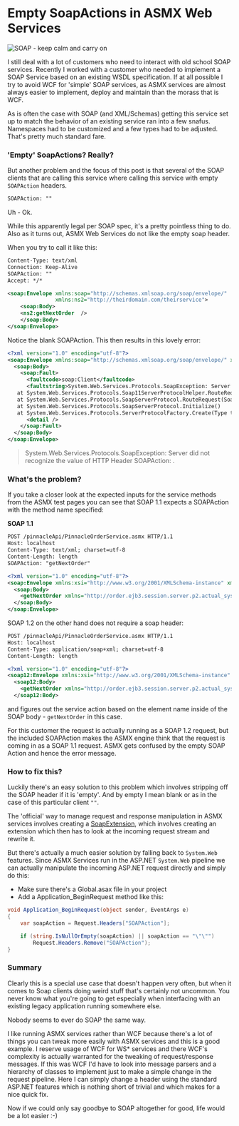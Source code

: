 # Empty SoapActions in ASMX Web Services

![SOAP - keep calm and carry on](SoapAction.png)

I still deal with a lot of customers who need to interact with old school SOAP services. Recently I worked with a customer who needed to implement a SOAP Service based on an existing WSDL specification. If at all possible I try to avoid WCF for 'simple' SOAP services, as ASMX services are almost always easier to implement, deploy and maintain than the morass that is WCF.

As is often the case with SOAP (and XML/Schemas) getting this service set up to match the behavior of an existing service ran into a few snafus. Namespaces had to be customized and a few types had to be adjusted. That's pretty much standard fare.

### 'Empty' SoapActions? Really?
But another problem and the focus of this post is that several of the SOAP clients that are calling this service where calling this service with empty `SOAPAction` headers.

```txt
SOAPAction: ""
```
Uh - Ok. 

While this apparently legal per SOAP spec, it's a pretty pointless thing to do. Also as it turns out, ASMX Web Services do not like the empty soap header.

When you try to call it like this:

```xml
Content-Type: text/xml
Connection: Keep-Alive
SOAPAction: ""
Accept: */*

<soap:Envelope xmlns:soap="http://schemas.xmlsoap.org/soap/envelope/" 
               xmlns:ns2="http://theirdomain.com/theirservice">
	<soap:Body>
	<ns2:getNextOrder  />
	</soap:Body>
</soap:Envelope>
```

Notice the blank SOAPAction. This then results in this lovely error:

```xml
<?xml version="1.0" encoding="utf-8"?>
<soap:Envelope xmlns:soap="http://schemas.xmlsoap.org/soap/envelope/" xmlns:xsi="http://www.w3.org/2001/XMLSchema-instance" xmlns:xsd="http://www.w3.org/2001/XMLSchema">
  <soap:Body>
    <soap:Fault>
      <faultcode>soap:Client</faultcode>
      <faultstring>System.Web.Services.Protocols.SoapException: Server did not recognize the value of HTTP Header SOAPAction: .
   at System.Web.Services.Protocols.Soap11ServerProtocolHelper.RouteRequest()
   at System.Web.Services.Protocols.SoapServerProtocol.RouteRequest(SoapServerMessage message)
   at System.Web.Services.Protocols.SoapServerProtocol.Initialize()
   at System.Web.Services.Protocols.ServerProtocolFactory.Create(Type type, HttpContext context, HttpRequest request, HttpResponse response, Boolean&amp; abortProcessing)</faultstring>
      <detail />
    </soap:Fault>
  </soap:Body>
</soap:Envelope>
```

> System.Web.Services.Protocols.SoapException: Server did not recognize the value of HTTP Header SOAPAction: .

### What's the problem?
If you take a closer look at the expected inputs for the service methods from the ASMX test pages you can see that SOAP 1.1 expects a SOAPAction with the method name specified:

**SOAP 1.1**

```xml
POST /pinnacleApi/PinnacleOrderService.asmx HTTP/1.1
Host: localhost
Content-Type: text/xml; charset=utf-8
Content-Length: length
SOAPAction: "getNextOrder"

<?xml version="1.0" encoding="utf-8"?>
<soap:Envelope xmlns:xsi="http://www.w3.org/2001/XMLSchema-instance" xmlns:xsd="http://www.w3.org/2001/XMLSchema" xmlns:soap="http://schemas.xmlsoap.org/soap/envelope/">
  <soap:Body>
    <getNextOrder xmlns="http://order.ejb3.session.server.p2.actual_systems.com/" />
  </soap:Body>
</soap:Envelope>
```
SOAP 1.2 on the other hand does not require a soap header:

```xml
POST /pinnacleApi/PinnacleOrderService.asmx HTTP/1.1
Host: localhost
Content-Type: application/soap+xml; charset=utf-8
Content-Length: length

<?xml version="1.0" encoding="utf-8"?>
<soap12:Envelope xmlns:xsi="http://www.w3.org/2001/XMLSchema-instance" xmlns:xsd="http://www.w3.org/2001/XMLSchema" xmlns:soap12="http://www.w3.org/2003/05/soap-envelope">
  <soap12:Body>
    <getNextOrder xmlns="http://order.ejb3.session.server.p2.actual_systems.com/" />
  </soap12:Body>
```

and figures out the service action based on the element name inside of the SOAP body - `getNextOrder` in this case. 

For this customer the request is actually running as a SOAP 1.2 request, but the included SOAPAction makes the ASMX engine think that the request is coming in as a SOAP 1.1 request. ASMX gets confused by the empty SOAP Action and hence the error message.

### How to fix this?
Luckily there's an easy solution to this problem which involves stripping off the SOAP header if it is 'empty'. And by empty I mean blank or as in the case of this particular client `""`.

The 'official' way to manage request and response manipulation in ASMX services involves creating a [SoapExtension](https://msdn.microsoft.com/en-us/library/7w06t139(v=vs.100).aspx), which involves creating an extension which then has to look at the incoming request stream and rewrite it.

But there's actually a much easier solution by falling back to `System.Web` features. Since ASMX Services run in the ASP.NET `System.Web` pipeline we can actually manipulate the incoming ASP.NET request directly and simply do this:

* Make sure there's a Global.asax file in your project
* Add a Application_BeginRequest method like this:  
```cs
void Application_BeginRequest(object sender, EventArgs e)
{
    var soapAction = Request.Headers["SOAPAction"];

    if (string.IsNullOrEmpty(soapAction) || soapAction == "\"\"")
        Request.Headers.Remove("SOAPAction");
}
```

### Summary
Clearly this is a special use case that doesn't happen very often, but when it comes to Soap clients doing weird stuff that's certainly not uncommon. You never know what you're going to get especially when interfacing with an existing legacy application running somewhere else.

Nobody seems to ever do SOAP the same way.

I like running ASMX services rather than WCF because there's a lot of things you can tweak more easily with ASMX services and this is a good example. I reserve usage of WCF for WS* services and there WCF's complexity is actually warranted for the tweaking of request/response messages. If this was WCF I'd have to look into message parsers and a hierarchy of classes to implement just to make a simple change in the request pipeline. Here I can simply change a header using the standard ASP.NET features which is nothing short of trivial and which makes for a nice quick fix.

Now if we could only say goodbye to SOAP altogether for good, life would be a lot easier :-)

<!-- Post Configuration -->
<!--
```xml
<blogpost>
<title>Empty SoapActions in ASMX Web Services</title>
<abstract>
Recently I had to deal with an ASMX Web Service that was receiving empty SoapActions from the client. ASMX doesn't like that, but luckily there's an easy work to strip out the errant Soap header.
</abstract>
<categories>
ASP.NET,Web Services
</categories>
<keywords>
ASMX SOAPAction Empty ASP.NET
</keywords>
<isDraft>False</isDraft>
<featuredImage>http://west-wind.com/wconnect/weblog/imageContent/2017/Empty-SoapActions-in-ASMX-Web-Services/SoapAction.png</featuredImage>
<weblogs>
<postid>142001</postid>
<weblog>
West Wind Web Log
</weblog>
</weblogs>
</blogpost>
```
-->
<!-- End Post Configuration -->
